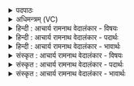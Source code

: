 <details><summary>पदपाठः</summary>

रे꣣वा꣢न्। इत्। रे꣣व꣡तः꣢। स्तो꣣ता꣢। स्यात्। त्वा꣡व꣢꣯तः। म꣣घो꣢नः꣢। प्र। इत्। उ꣣। हरिवः। सुत꣡स्य꣢। १८०४।
</details>

<details><summary>अधिमन्त्रम् (VC)</summary>

- इन्द्रः
- मेधातिथिः काण्वः
- गायत्री
- षड्जः
</details>

<details><summary>हिन्दी : आचार्य रामनाथ वेदालंकार - विषयः</summary>

प्रथम मन्त्र में परमात्मा से प्रार्थना की गयी है।
</details>

<details><summary>हिन्दी : आचार्य रामनाथ वेदालंकार - पदार्थः</summary>

पदार्थान्वयभाषाः -  हे (हरिवः) दोषों को हरनेवाले इन्द्र जगदीश्वर ! (सुतस्य) अन्तरात्मा में प्रकट किये गए, (रेवतः) ऐश्वर्यवान् (मघोनः) दानी (त्वावतः) आप जैसे ही आपका अर्थात् जिसके तुल्य या जिससे बढ़कर संसार में अन्य कोई नहीं है, ऐसे आपका (स्तोता) उपासक (इत् उ) अवश्यमेव (रेवान् इत्) ऐश्वर्यवान् ही (प्र स्यात्) होवे ॥१॥ ‘त्वावतः’ में अनन्वय अलङ्कार है। ‘रेवाँ इद् रेवतः स्तोता’ में समालङ्कार व्यङ्ग्य है ॥१॥
</details>

<details><summary>हिन्दी : आचार्य रामनाथ वेदालंकार - भावार्थः</summary>

भावार्थभाषाः -  ऐश्वर्यवान् परमेश्वर अपने उपासक को भी ऐश्वर्यवान् कर देता है ॥१॥
</details>

<details><summary>संस्कृत : आचार्य रामनाथ वेदालंकार - विषयः</summary>

तत्रादौ परमात्मानं प्रार्थयते।
</details>

<details><summary>संस्कृत : आचार्य रामनाथ वेदालंकार - पदार्थः</summary>

पदार्थान्वयभाषाः -  हे (हरिवः) दोषहरणगुणोपेत इन्द्र जगदीश्वर ! (सुतस्य) अन्तरात्मनि प्रकटीकृतस्य (रेवतः) ऐश्वर्यवतः (मघोनः) दानवतः (त्वावतः) त्वत्सदृशस्य तव (स्तोता) उपासकः (रेवान् इत्) ऐश्वर्यवानेव (इत् उ) अवश्यमेव ( प्र स्यात्) प्रजायेत। [हरिवः, हरिवन् ‘मतुवसो रु सम्बुद्धौ छन्दसि’ अ० ८।३।१ इति नकारस्य रुत्वम्। रेवतः, ‘रयेर्मतौ बहुलम्’ वा० ६।१।३४ इति रयेर्यकारस्य सम्प्रसारणम्। मघोनः, मंहतिर्दानकर्मा। निरु० १।६। त्वावतः, ‘युष्यदस्मदोः सादृश्ये वतुब् वाच्यः’ वा० ५।१।६१ इति सादृश्यार्थे वतुप्] ॥१॥ ‘त्वावतः त्वत्सदृशस्य तव’ इत्यत्रानन्वयालङ्कारः। ‘रेवाँ इद् रेवतः स्तोता’ इत्यत्र समालङ्कारो ध्वन्यते ॥१॥
</details>

<details><summary>संस्कृत : आचार्य रामनाथ वेदालंकार - भावार्थः</summary>

भावार्थभाषाः -  ऐश्वर्यवान् जगदीश्वरः स्वोपासकमप्यैश्वर्यवन्तं करोति ॥१॥
</details>
